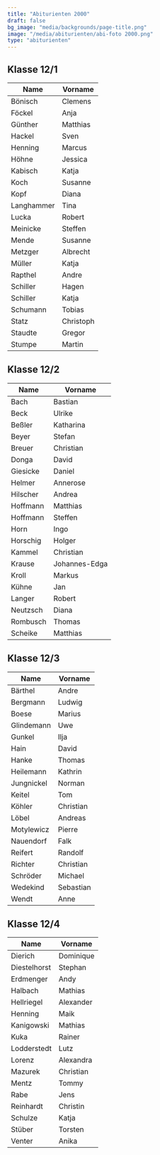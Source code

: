 ```yaml
---
title: "Abiturienten 2000"
draft: false
bg_image: "media/backgrounds/page-title.png"
image: "/media/abiturienten/abi-foto 2000.png"
type: "abiturienten"
---
```


## Klasse 12/1

|Name|Vorname|
|-|-|
|Bönisch|Clemens|
|Föckel|Anja|
|Günther|Matthias|
|Hackel|Sven|
|Henning|Marcus|
|Höhne|Jessica|
|Kabisch|Katja|
|Koch|Susanne|
|Kopf|Diana|
|Langhammer|Tina|
|Lucka|Robert|
|Meinicke|Steffen|
|Mende|Susanne|
|Metzger|Albrecht|
|Müller|Katja|
|Rapthel|Andre|
|Schiller|Hagen|
|Schiller|Katja|
|Schumann|Tobias|
|Statz|Christoph|
|Staudte|Gregor|
|Stumpe|Martin|

## Klasse 12/2

|Name|Vorname|
|-|-|
|Bach|Bastian|
|Beck|Ulrike|
|Beßler|Katharina|
|Beyer|Stefan|
|Breuer|Christian|
|Donga|David|
|Giesicke|Daniel|
|Helmer|Annerose|
|Hilscher|Andrea|
|Hoffmann|Matthias|
|Hoffmann|Steffen|
|Horn|Ingo|
|Horschig|Holger|
|Kammel|Christian|
|Krause|Johannes-Edga|
|Kroll|Markus|
|Kühne|Jan|
|Langer|Robert|
|Neutzsch|Diana|
|Rombusch|Thomas|
|Scheike|Matthias|

## Klasse 12/3

|Name|Vorname|
|-|-|
|Bärthel|Andre|
|Bergmann|Ludwig|
|Boese|Marius|
|Glindemann|Uwe|
|Gunkel|Ilja|
|Hain|David|
|Hanke|Thomas|
|Heilemann|Kathrin|
|Jungnickel|Norman|
|Keitel|Tom|
|Köhler|Christian|
|Löbel|Andreas|
|Motylewicz|Pierre|
|Nauendorf|Falk|
|Reifert|Randolf|
|Richter|Christian|
|Schröder|Michael|
|Wedekind|Sebastian|
|Wendt|Anne|

## Klasse 12/4

|Name|Vorname|
|-|-|
|Dierich|Dominique|
|Diestelhorst|Stephan|
|Erdmenger|Andy|
|Halbach|Mathias|
|Hellriegel|Alexander|
|Henning|Maik|
|Kanigowski|Mathias|
|Kuka|Rainer|
|Lodderstedt|Lutz|
|Lorenz|Alexandra|
|Mazurek|Christian|
|Mentz|Tommy|
|Rabe|Jens|
|Reinhardt|Christin|
|Schulze|Katja|
|Stüber|Torsten|
|Venter|Anika|

